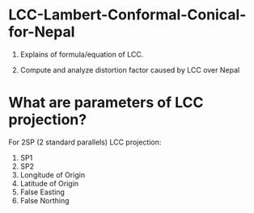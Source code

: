 # LCC-Lambert-Conformal-Conical-for-Nepal

1. Explains of formula/equation of LCC.

2. Compute and analyze distortion factor caused by LCC over Nepal

# What are parameters of LCC projection?
For 2SP (2 standard parallels) LCC projection:
1. SP1
2. SP2
3. Longitude of Origin
4. Latitude of Origin
6. False Easting
7. False Northing
